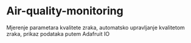 # Air-quality-monitoring
Mjerenje parametara kvalitete zraka, automatsko upravljanje kvalitetom zraka, prikaz podataka putem Adafruit IO 
